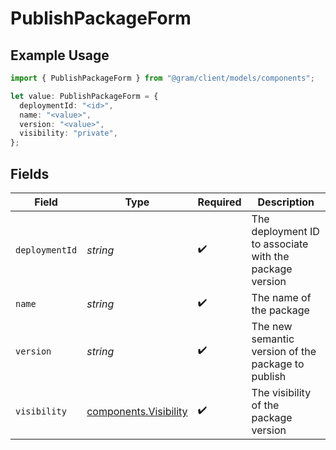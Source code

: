 # PublishPackageForm

## Example Usage

```typescript
import { PublishPackageForm } from "@gram/client/models/components";

let value: PublishPackageForm = {
  deploymentId: "<id>",
  name: "<value>",
  version: "<value>",
  visibility: "private",
};
```

## Fields

| Field                                                          | Type                                                           | Required                                                       | Description                                                    |
| -------------------------------------------------------------- | -------------------------------------------------------------- | -------------------------------------------------------------- | -------------------------------------------------------------- |
| `deploymentId`                                                 | *string*                                                       | :heavy_check_mark:                                             | The deployment ID to associate with the package version        |
| `name`                                                         | *string*                                                       | :heavy_check_mark:                                             | The name of the package                                        |
| `version`                                                      | *string*                                                       | :heavy_check_mark:                                             | The new semantic version of the package to publish             |
| `visibility`                                                   | [components.Visibility](../../models/components/visibility.md) | :heavy_check_mark:                                             | The visibility of the package version                          |